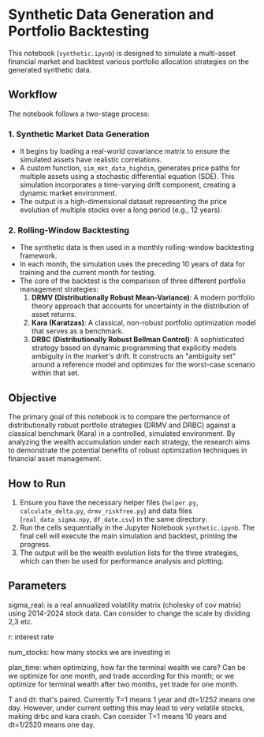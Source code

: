 # Synthetic Data Generation and Portfolio Backtesting

This notebook (`synthetic.ipynb`) is designed to simulate a multi-asset financial market and backtest various portfolio allocation strategies on the generated synthetic data.

## Workflow

The notebook follows a two-stage process:

### 1. Synthetic Market Data Generation

- It begins by loading a real-world covariance matrix to ensure the simulated assets have realistic correlations.
- A custom function, `sim_mkt_data_highdim`, generates price paths for multiple assets using a stochastic differential equation (SDE). This simulation incorporates a time-varying drift component, creating a dynamic market environment.
- The output is a high-dimensional dataset representing the price evolution of multiple stocks over a long period (e.g., 12 years).

### 2. Rolling-Window Backtesting

- The synthetic data is then used in a monthly rolling-window backtesting framework.
- In each month, the simulation uses the preceding 10 years of data for training and the current month for testing.
- The core of the backtest is the comparison of three different portfolio management strategies:
    1.  **DRMV (Distributionally Robust Mean-Variance)**: A modern portfolio theory approach that accounts for uncertainty in the distribution of asset returns.
    2.  **Kara (Karatzas)**: A classical, non-robust portfolio optimization model that serves as a benchmark.
    3.  **DRBC (Distributionally Robust Bellman Control)**: A sophisticated strategy based on dynamic programming that explicitly models ambiguity in the market's drift. It constructs an "ambiguity set" around a reference model and optimizes for the worst-case scenario within that set.

## Objective

The primary goal of this notebook is to compare the performance of distributionally robust portfolio strategies (DRMV and DRBC) against a classical benchmark (Kara) in a controlled, simulated environment. By analyzing the wealth accumulation under each strategy, the research aims to demonstrate the potential benefits of robust optimization techniques in financial asset management.

## How to Run

1.  Ensure you have the necessary helper files (`helper.py`, `calculate_delta.py`, `drmv_riskfree.py`) and data files (`real_data_sigma.npy`, `df_date.csv`) in the same directory.
2.  Run the cells sequentially in the Jupyter Notebook `synthetic.ipynb`. The final cell will execute the main simulation and backtest, printing the progress.
3.  The output will be the wealth evolution lists for the three strategies, which can then be used for performance analysis and plotting.

## Parameters

sigma_real: is a real annualized volatility matrix (cholesky of cov matrix) using 2014-2024 stock data. Can consider to change the scale by dividing 2,3 etc.

r: interest rate

num_stocks: how many stocks we are investing in

plan_time: when optimizing, how far the terminal wealth we care? Can be we optimize for one month, and trade according for this month; or we optimize for terminal wealth after two months, yet trade for one month.

T and dt: that's paired. Currently T=1 means 1 year and dt=1/252 means one day. However, under current setting this may lead to very volatile stocks, making drbc and kara crash. Can consider T=1 means 10 years and dt=1/2520 means one day.
